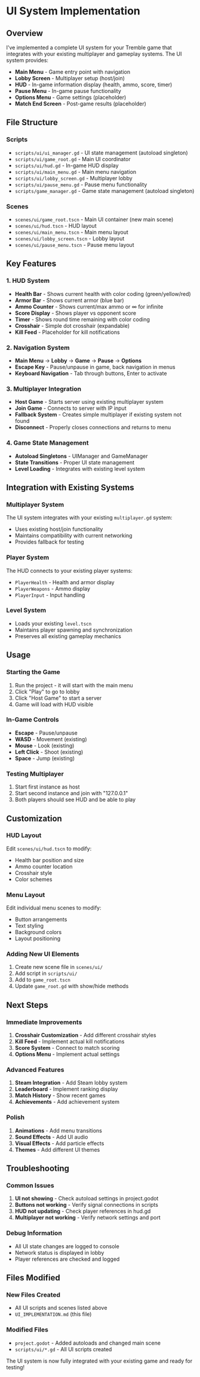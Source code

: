 # UI System Implementation

## Overview

I've implemented a complete UI system for your Tremble game that integrates with your existing multiplayer and gameplay systems. The UI system provides:

- **Main Menu** - Game entry point with navigation
- **Lobby Screen** - Multiplayer setup (host/join)
- **HUD** - In-game information display (health, ammo, score, timer)
- **Pause Menu** - In-game pause functionality
- **Options Menu** - Game settings (placeholder)
- **Match End Screen** - Post-game results (placeholder)

## File Structure

### Scripts
- `scripts/ui/ui_manager.gd` - UI state management (autoload singleton)
- `scripts/ui/game_root.gd` - Main UI coordinator
- `scripts/ui/hud.gd` - In-game HUD display
- `scripts/ui/main_menu.gd` - Main menu navigation
- `scripts/ui/lobby_screen.gd` - Multiplayer lobby
- `scripts/ui/pause_menu.gd` - Pause menu functionality
- `scripts/game_manager.gd` - Game state management (autoload singleton)

### Scenes
- `scenes/ui/game_root.tscn` - Main UI container (new main scene)
- `scenes/ui/hud.tscn` - HUD layout
- `scenes/ui/main_menu.tscn` - Main menu layout
- `scenes/ui/lobby_screen.tscn` - Lobby layout
- `scenes/ui/pause_menu.tscn` - Pause menu layout

## Key Features

### 1. HUD System
- **Health Bar** - Shows current health with color coding (green/yellow/red)
- **Armor Bar** - Shows current armor (blue bar)
- **Ammo Counter** - Shows current/max ammo or ∞ for infinite
- **Score Display** - Shows player vs opponent score
- **Timer** - Shows round time remaining with color coding
- **Crosshair** - Simple dot crosshair (expandable)
- **Kill Feed** - Placeholder for kill notifications

### 2. Navigation System
- **Main Menu** → **Lobby** → **Game** → **Pause** → **Options**
- **Escape Key** - Pause/unpause in game, back navigation in menus
- **Keyboard Navigation** - Tab through buttons, Enter to activate

### 3. Multiplayer Integration
- **Host Game** - Starts server using existing multiplayer system
- **Join Game** - Connects to server with IP input
- **Fallback System** - Creates simple multiplayer if existing system not found
- **Disconnect** - Properly closes connections and returns to menu

### 4. Game State Management
- **Autoload Singletons** - UIManager and GameManager
- **State Transitions** - Proper UI state management
- **Level Loading** - Integrates with existing level system

## Integration with Existing Systems

### Multiplayer System
The UI system integrates with your existing `multiplayer.gd` system:
- Uses existing host/join functionality
- Maintains compatibility with current networking
- Provides fallback for testing

### Player System
The HUD connects to your existing player systems:
- `PlayerHealth` - Health and armor display
- `PlayerWeapons` - Ammo display
- `PlayerInput` - Input handling

### Level System
- Loads your existing `level.tscn`
- Maintains player spawning and synchronization
- Preserves all existing gameplay mechanics

## Usage

### Starting the Game
1. Run the project - it will start with the main menu
2. Click "Play" to go to lobby
3. Click "Host Game" to start a server
4. Game will load with HUD visible

### In-Game Controls
- **Escape** - Pause/unpause
- **WASD** - Movement (existing)
- **Mouse** - Look (existing)
- **Left Click** - Shoot (existing)
- **Space** - Jump (existing)

### Testing Multiplayer
1. Start first instance as host
2. Start second instance and join with "127.0.0.1"
3. Both players should see HUD and be able to play

## Customization

### HUD Layout
Edit `scenes/ui/hud.tscn` to modify:
- Health bar position and size
- Ammo counter location
- Crosshair style
- Color schemes

### Menu Layout
Edit individual menu scenes to modify:
- Button arrangements
- Text styling
- Background colors
- Layout positioning

### Adding New UI Elements
1. Create new scene file in `scenes/ui/`
2. Add script in `scripts/ui/`
3. Add to `game_root.tscn`
4. Update `game_root.gd` with show/hide methods

## Next Steps

### Immediate Improvements
1. **Crosshair Customization** - Add different crosshair styles
2. **Kill Feed** - Implement actual kill notifications
3. **Score System** - Connect to match scoring
4. **Options Menu** - Implement actual settings

### Advanced Features
1. **Steam Integration** - Add Steam lobby system
2. **Leaderboard** - Implement ranking display
3. **Match History** - Show recent games
4. **Achievements** - Add achievement system

### Polish
1. **Animations** - Add menu transitions
2. **Sound Effects** - Add UI audio
3. **Visual Effects** - Add particle effects
4. **Themes** - Add different UI themes

## Troubleshooting

### Common Issues
1. **UI not showing** - Check autoload settings in project.godot
2. **Buttons not working** - Verify signal connections in scripts
3. **HUD not updating** - Check player references in hud.gd
4. **Multiplayer not working** - Verify network settings and port

### Debug Information
- All UI state changes are logged to console
- Network status is displayed in lobby
- Player references are checked and logged

## Files Modified

### New Files Created
- All UI scripts and scenes listed above
- `UI_IMPLEMENTATION.md` (this file)

### Modified Files
- `project.godot` - Added autoloads and changed main scene
- `scripts/ui/*.gd` - All UI scripts created

The UI system is now fully integrated with your existing game and ready for testing! 